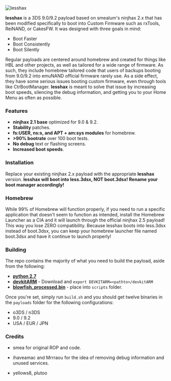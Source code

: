 ![lesshax](http://n4ru.it/3ds/lesshax.png)

**lesshax** is a 3DS 9.0/9.2 payload based on smealum's ninjhax 2.x that has been modified specifically to boot into Custom Firmware such as rxTools, ReiNAND, or CakesFW. It was designed with three goals in mind:

  - Boot Faster
  - Boot Consistently
  - Boot Silently

Regular payloads are centered around homebrew and created for things like HBL and other projects, as well as tailored for a wide range of firmware. As such, they include homebrew tailored code that users of backups booting from 9.0/9.2 into emuNAND official firmware rarely use. As a side effect, they have some serious issues booting custom firmware, even through tools like CtrBootManager. **lesshax** is meant to solve that issue by increasing boot speeds, silencing the debug information, and getting you to your Home Menu as often as possible.

### Features

 - **ninjhax 2.1 base** optimized for 9.0 & 9.2.
 - **Stability** patches.
 - **fs:USER, ns:s, and APT + am:sys modules** for homebrew.
 - **\>90% bootrate** over 100 boot tests.
 - **No debug** text or flashing screens.
 - **Increased boot speeds**.

### Installation

Replace your existing ninjhax 2.x payload with the appropriate **lesshax** version. **lesshax will boot into less.3dsx, NOT boot.3dsx! Rename your boot manager accordingly!**


### Homebrew
While 99% of Homebrew will function properly, if you need to run a specific application that doesn't seem to function as intended, install the Homebrew Launcher as a CIA and it will launch through the official ninjhax 2.5 payload! This way you lose ZERO compatibility. Because lesshax boots into less.3dsx instead of boot.3dsx, you can keep your homebrew launcher file named boot.3dsx and have it continue to launch properly!

### Building
The repo contains the majority of what you need to build the payload, aside from the following:

* **[python 2.7]**
* **[devkitARM]** - Download and `export DEVKITARM=<pathto>/devkitARM`
* **[blowfish_processed.bin]** - place into `scripts` folder.

Once you're set, simply run `build.sh` and you should get twelve binaries in the `payloads` folder for the following configurations:
 - o3DS / n3DS
 - 9.0 / 9.2
 - USA / EUR / JPN

### Credits

 - smea for original ROP and code.
 - ihaveamac and Mrrraou for the idea of removing debug information and unused services.
 - yellows8, plutoo
 
   [python 2.7]: <https://www.python.org/download/releases/2.7/>
   [devkitARM]: <https://sourceforge.net/projects/devkitpro/files/devkitARM/devkitARM_r45>
   [blowfish_processed.bin]: <https://www.google.com/search?q=blowfish_processed.bin+33f38ab6f0821bc64b6f6bf98c1494f0>



